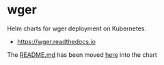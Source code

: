 # wger

Helm charts for wger deployment on Kubernetes.

* https://wger.readthedocs.io


The [README.md](https://github.com/bbkz/wger-helm-charts/blob/dev/charts/wger/README.md) has been moved [here](https://github.com/bbkz/wger-helm-charts/blob/dev/charts/wger/README.md) into the chart
